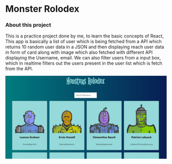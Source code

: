 # Monster Rolodex

### About this project 

This is a practice project done by me, to learn the basic concepts of React, This app is basically a list of user which is being fetched from a API which returns 10 random user data in a JSON and then displaying reach user data in form of card along with image which also fetched with different API displaying the Username, email. We can also filter users from a input box, which in realtime filters out the users present in the user list which is fetch from the API.

![Screenshot](./images/screenshot.jpg)